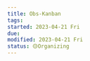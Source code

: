 ```yaml
---
title: Obs-Kanban
tags:   
started: 2023-04-21 Fri
due: 
modified: 2023-04-21 Fri
status: 🟡Organizing
---
```

